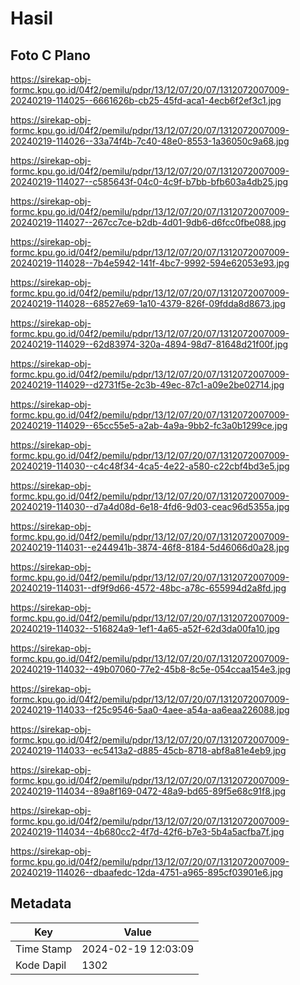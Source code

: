 # Hasil

## Foto C Plano

https://sirekap-obj-formc.kpu.go.id/04f2/pemilu/pdpr/13/12/07/20/07/1312072007009-20240219-114025--6661626b-cb25-45fd-aca1-4ecb6f2ef3c1.jpg

https://sirekap-obj-formc.kpu.go.id/04f2/pemilu/pdpr/13/12/07/20/07/1312072007009-20240219-114026--33a74f4b-7c40-48e0-8553-1a36050c9a68.jpg

https://sirekap-obj-formc.kpu.go.id/04f2/pemilu/pdpr/13/12/07/20/07/1312072007009-20240219-114027--c585643f-04c0-4c9f-b7bb-bfb603a4db25.jpg

https://sirekap-obj-formc.kpu.go.id/04f2/pemilu/pdpr/13/12/07/20/07/1312072007009-20240219-114027--267cc7ce-b2db-4d01-9db6-d6fcc0fbe088.jpg

https://sirekap-obj-formc.kpu.go.id/04f2/pemilu/pdpr/13/12/07/20/07/1312072007009-20240219-114028--7b4e5942-141f-4bc7-9992-594e62053e93.jpg

https://sirekap-obj-formc.kpu.go.id/04f2/pemilu/pdpr/13/12/07/20/07/1312072007009-20240219-114028--68527e69-1a10-4379-826f-09fdda8d8673.jpg

https://sirekap-obj-formc.kpu.go.id/04f2/pemilu/pdpr/13/12/07/20/07/1312072007009-20240219-114029--62d83974-320a-4894-98d7-81648d21f00f.jpg

https://sirekap-obj-formc.kpu.go.id/04f2/pemilu/pdpr/13/12/07/20/07/1312072007009-20240219-114029--d2731f5e-2c3b-49ec-87c1-a09e2be02714.jpg

https://sirekap-obj-formc.kpu.go.id/04f2/pemilu/pdpr/13/12/07/20/07/1312072007009-20240219-114029--65cc55e5-a2ab-4a9a-9bb2-fc3a0b1299ce.jpg

https://sirekap-obj-formc.kpu.go.id/04f2/pemilu/pdpr/13/12/07/20/07/1312072007009-20240219-114030--c4c48f34-4ca5-4e22-a580-c22cbf4bd3e5.jpg

https://sirekap-obj-formc.kpu.go.id/04f2/pemilu/pdpr/13/12/07/20/07/1312072007009-20240219-114030--d7a4d08d-6e18-4fd6-9d03-ceac96d5355a.jpg

https://sirekap-obj-formc.kpu.go.id/04f2/pemilu/pdpr/13/12/07/20/07/1312072007009-20240219-114031--e244941b-3874-46f8-8184-5d46066d0a28.jpg

https://sirekap-obj-formc.kpu.go.id/04f2/pemilu/pdpr/13/12/07/20/07/1312072007009-20240219-114031--df9f9d66-4572-48bc-a78c-655994d2a8fd.jpg

https://sirekap-obj-formc.kpu.go.id/04f2/pemilu/pdpr/13/12/07/20/07/1312072007009-20240219-114032--516824a9-1ef1-4a65-a52f-62d3da00fa10.jpg

https://sirekap-obj-formc.kpu.go.id/04f2/pemilu/pdpr/13/12/07/20/07/1312072007009-20240219-114032--49b07060-77e2-45b8-8c5e-054ccaa154e3.jpg

https://sirekap-obj-formc.kpu.go.id/04f2/pemilu/pdpr/13/12/07/20/07/1312072007009-20240219-114033--f25c9546-5aa0-4aee-a54a-aa6eaa226088.jpg

https://sirekap-obj-formc.kpu.go.id/04f2/pemilu/pdpr/13/12/07/20/07/1312072007009-20240219-114033--ec5413a2-d885-45cb-8718-abf8a81e4eb9.jpg

https://sirekap-obj-formc.kpu.go.id/04f2/pemilu/pdpr/13/12/07/20/07/1312072007009-20240219-114034--89a8f169-0472-48a9-bd65-89f5e68c91f8.jpg

https://sirekap-obj-formc.kpu.go.id/04f2/pemilu/pdpr/13/12/07/20/07/1312072007009-20240219-114034--4b680cc2-4f7d-42f6-b7e3-5b4a5acfba7f.jpg

https://sirekap-obj-formc.kpu.go.id/04f2/pemilu/pdpr/13/12/07/20/07/1312072007009-20240219-114026--dbaafedc-12da-4751-a965-895cf03901e6.jpg


## Metadata

| Key        | Value               |
| ---------- | ------------------- |
| Time Stamp | 2024-02-19 12:03:09 |
| Kode Dapil | 1302                |



